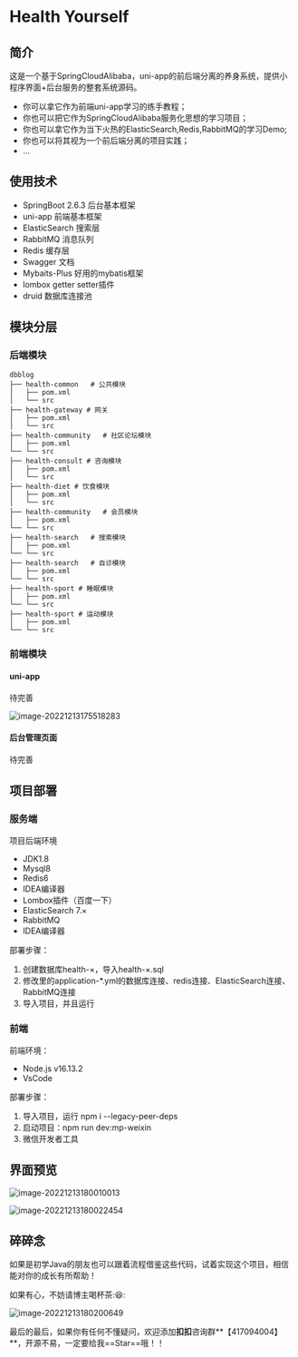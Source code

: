 # Health Yourself

## 简介

这是一个基于SpringCloudAlibaba，uni-app的前后端分离的养身系统，提供小程序界面+后台服务的整套系统源码。

- 你可以拿它作为前端uni-app学习的练手教程；
- 你也可以把它作为SpringCloudAlibaba服务化思想的学习项目；
- 你也可以拿它作为当下火热的ElasticSearch,Redis,RabbitMQ的学习Demo;
- 你也可以将其视为一个前后端分离的项目实践；
- ...

## 使用技术

- SpringBoot 2.6.3 后台基本框架
- uni-app 前端基本框架
- ElasticSearch 搜索层
- RabbitMQ 消息队列
- Redis 缓存层
- Swagger 文档
- Mybaits-Plus 好用的mybatis框架
- lombox getter setter插件
- druid 数据库连接池


## 模块分层

### 后端模块

```shell
dbblog
├── health-common   # 公共模块
│   ├── pom.xml
│   └── src
├── health-gateway # 网关
│   ├── pom.xml
│   └── src
├── health-community   # 社区论坛模块
│   ├── pom.xml
└── └── src
├── health-consult # 咨询模块
│   ├── pom.xml
│   └── src
├── health-diet # 饮食模块
│   ├── pom.xml
│   └── src
├── health-community   # 会员模块
│   ├── pom.xml
└── └── src
├── health-search   # 搜索模块
│   ├── pom.xml
└── └── src
├── health-search   # 自诊模块
│   ├── pom.xml
└── └── src
├── health-sport # 睡眠模块
│   ├── pom.xml
└── └── src
├── health-sport # 运动模块
│   ├── pom.xml
└── └── src
```

### 前端模块

#### uni-app

待完善

![image-20221213175518283](README.assets/image-20221213175518283.png)

#### 后台管理页面

待完善

## 项目部署

### 服务端

项目后端环境

- JDK1.8
- Mysql8
- Redis6
- IDEA编译器
- Lombox插件（百度一下）
- ElasticSearch 7.×
- RabbitMQ 
- IDEA编译器

部署步骤：

1. 创建数据库health-×，导入health-×.sql
2. 修改里的application-*.yml的数据库连接、redis连接、ElasticSearch连接、RabbitMQ连接
3. 导入项目，并且运行

### 前端

前端环境：

- Node.js v16.13.2
- VsCode

部署步骤：

1. 导入项目，运行 npm i --legacy-peer-deps
2. 启动项目：npm run dev:mp-weixin
3. 微信开发者工具

## 界面预览

![image-20221213180010013](README.assets/image-20221213180010013.png)

![image-20221213180022454](README.assets/image-20221213180022454.png)

## 碎碎念

如果是初学Java的朋友也可以跟着流程借鉴这些代码，试着实现这个项目，相信能对你的成长有所帮助！

如果有心，不妨请博主喝杯茶::laughing::

![image-20221213180200649](README.assets/image-20221213180200649.png)



最后的最后，如果你有任何不懂疑问，欢迎添加**扣扣**咨询群**【417094004】**，开源不易，一定要给我==Star==哦！！